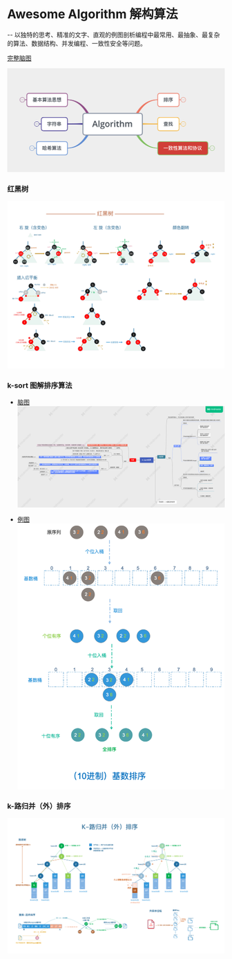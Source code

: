 
    
# Awesome Algorithm 解构算法
--
以独特的思考、精准的文字、直观的例图剖析编程中最常用、最抽象、最复杂的算法、数据结构、并发编程、一致性安全等问题。

[完整脑图](http://kjeek.com/algo/awesome-algorithm/)

![](imgs/algorithm.png)

### 红黑树

![](imgs/rbt.jpg)

### k-sort 图解排序算法

- [脑图](https://mm.edrawsoft.cn/wx.html?work_id=83385)
![](imgs/K-Sort.png)

- [例图](https://mm.edrawsoft.cn/wx.html?work_id=83385)
![](imgs/k-sort-demo.png)


### k-路归并（外）排序

![](imgs/k-路归并（外）排序.png)
